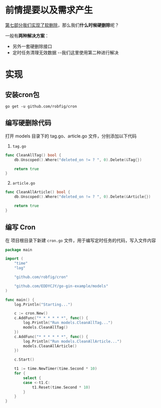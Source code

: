 # 前情提要以及需求产生
[第七部分我们实现了软删除](https://blog.csdn.net/kingsill/article/details/136850334?spm=1001.2014.3001.5501)，那么我们**什么时候硬删除**呢？

一般有**两种解决方案**：
- 另外一套硬删除接口
- 定时任务清理无效数据 --我们这里使用第二种进行解决

# 实现
## 安装cron包
```shell
go get -u github.com/robfig/cron
```
## 编写硬删除代码
打开 models 目录下的 tag.go、article.go 文件，分别添加以下代码
1. `tag.go`
```go
func CleanAllTag() bool {
	db.Unscoped().Where("deleted_on != ? ", 0).Delete(&Tag{})

	return true
}
```
2. `article.go`
```go
func CleanAllArticle() bool {
	db.Unscoped().Where("deleted_on != ? ", 0).Delete(&Article{})

	return true
}

```
## 编写 Cron
在 项目根目录下新建 `cron.go` 文件，用于编写定时任务的代码，写入文件内容
```go
package main

import (
	"time"
	"log"

	"github.com/robfig/cron"

	"github.com/EDDYCJY/go-gin-example/models"
)

func main() {
	log.Println("Starting...")

	c := cron.New()
	c.AddFunc("* * * * * *", func() {
		log.Println("Run models.CleanAllTag...")
		models.CleanAllTag()
	})
	c.AddFunc("* * * * * *", func() {
		log.Println("Run models.CleanAllArticle...")
		models.CleanAllArticle()
	})

	c.Start()

	t1 := time.NewTimer(time.Second * 10)
	for {
		select {
		case <-t1.C:
			t1.Reset(time.Second * 10)
		}
	}
}

```

